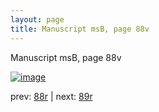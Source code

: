 ```yaml
---
layout: page
title: Manuscript msB, page 88v
---
```


Manuscript msB, page 88v

[![image](http://www.homermultitext.org/iipsrv?OBJ=IIP,1.0&FIF=/project/homer/pyramidal/deepzoom/hmt/vbbifolio/v1/vb_88v_89r.tif&WID=100&CVT=JPEG)](http://www.homermultitext.org/ict2/?urn=urn:cite2:hmt:vbbifolio.v1:vb_88v_89r)

prev:  [88r](../88r) | next:  [89r](../89r)

